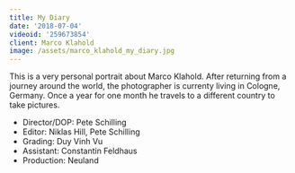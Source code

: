 ```yaml
---
title: My Diary
date: '2018-07-04'
videoid: '259673854'
client: Marco Klahold
image: /assets/marco_klahold_my_diary.jpg
---
```

This is a very personal portrait about Marco Klahold. After returning from a journey around the world, the photographer is currenty living in Cologne, Germany. Once a year for one month he travels to a different country to take pictures.
* Director/DOP: Pete Schilling
* Editor: Niklas Hill, Pete Schilling
* Grading: Duy Vinh Vu
* Assistant: Constantin Feldhaus
* Production: Neuland

